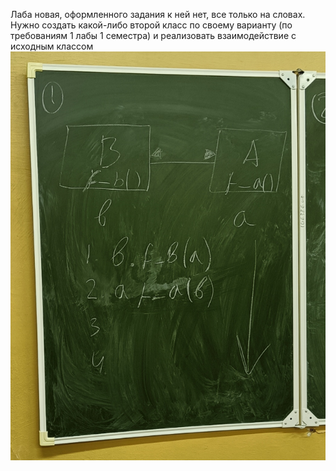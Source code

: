 Лаба новая, оформленного задания к ней нет, все только на словах.  
Нужно создать какой-либо второй класс по своему варианту (по требованиям 1 лабы 1 семестра) и реализовать взаимодействие с исходным классом  
![Лабораторная работа №1](../../../Pictures/ЛБ_01.%20Лабораторная%20работа%20№1.png)
